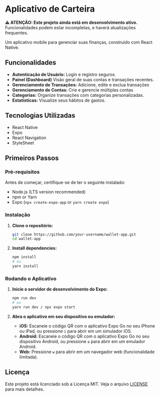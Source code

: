 # Aplicativo de Carteira

**⚠️ ATENÇÃO: Este projeto ainda está em desenvolvimento ativo.** Funcionalidades podem estar incompletas, e haverá atualizações frequentes.

Um aplicativo mobile para gerenciar suas finanças, construído com React Native.

## Funcionalidades

- **Autenticação de Usuário:** Login e registro seguros.
- **Painel (Dashboard)** Visão geral de suas contas e transações recentes.
- **Gerenciamento de Transações:** Adicione, edite e exclua transações
- **Gerenciamento de Contas:** Crie e gerencie múltiplas contas
- **Categorias:** Organize transações com categorias personalizadas.
- **Estatísticas:** Visualize seus hábitos de gastos.

## Tecnologias Utilizadas

- React Native
- Expo
- React Navigation
- StyleSheet

## Primeiros Passos

### Pré-requisitos

Antes de começar, certifique-se de ter o seguinte instalado:

- Node.js (LTS version recommended)
- npm or Yarn
- Expo (`npx create-expo-app` or `yarn create expo`)

### Instalação

1. **Clone o repositório:**

   ```bash
   git clone https://github.com/your-username/wallet-app.git
   cd wallet-app
   ```

2. **Install dependencies:**

   ```bash
   npm install
   # ou
   yarn install
   ```

### Rodando o Aplicativo

1. **Inicie o servidor de desenvolvimento do Expo:**

   ```bash
   npm run dev
   # ou
   yarn run dev / npx expo start
   ```

2. **Abra o aplicativo em seu dispositivo ou emulador:**

   - **iOS:** Escaneie o código QR com o aplicativo Expo Go no seu iPhone ou iPad, ou pressione `i` para abrir em um simulador iOS.
   - **Android:** Escaneie o código QR com o aplicativo Expo Go no seu dispositivo Android, ou pressione `a` para abrir em um emulador Android.
   - **Web:** Pressione `w` para abrir em um navegador web (funcionalidade limitada).

## Licença

Este projeto está licenciado sob a Licença MIT. Veja o arquivo [LICENSE](LICENSE) para mais detalhes.
